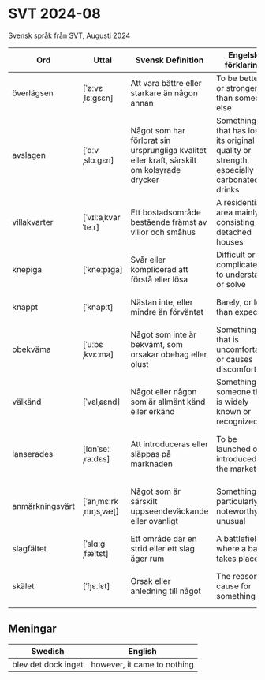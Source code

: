 # SVT 2024-08
Svensk språk från SVT, Augusti 2024

| Ord       | Uttal          | Svensk Definition                                     | Engelsk förklaring                          | Kinesisk förklaring      | Exempel mening                                          |
|-----------|----------------|--------------------------------------------------------|---------------------------------------------|--------------------------|---------------------------------------------------------|
| överlägsen | [ˈøːvɛˌlɛːɡsɛn] | Att vara bättre eller starkare än någon annan | To be better or stronger than someone else | 比别人更好或更强 | Han visade sig vara överlägsen i alla sporter han deltog i. |
| avslagen | [ˈɑːvˌslɑːɡɛn] | Något som har förlorat sin ursprungliga kvalitet eller kraft, särskilt om kolsyrade drycker | Something that has lost its original quality or strength, especially carbonated drinks | 失去原有品质或强度的事物（特别是碳酸饮料） | Läskedrycken var avslagen efter att ha stått öppnad hela natten. |
| villakvarter | [ˈvɪlːaˌkvarˈteːr] | Ett bostadsområde bestående främst av villor och småhus | A residential area mainly consisting of detached houses | 主要由独立房屋组成的住宅区 | De bor i ett lugnt villakvarter nära stadens centrum. |
| knepiga | [ˈkneːpɪɡa] | Svår eller komplicerad att förstå eller lösa | Difficult or complicated to understand or solve | 难以理解或解决的 | De ställdes inför några knepiga frågor under intervjun. |
| knappt | [ˈknapːt] | Nästan inte, eller mindre än förväntat | Barely, or less than expected | 几乎不，少于预期 | Det var knappt med tid innan tåget skulle gå. |
| obekväma | [ˈuːbɛˌkvɛːma] | Något som inte är bekvämt, som orsakar obehag eller olust | Something that is uncomfortable or causes discomfort | 不舒服的，不适的 | De nya skorna var obekväma och gav honom skavsår. |
| välkänd | [ˈvɛlˌɕɛnd] | Något eller någon som är allmänt känd eller erkänd | Something or someone that is widely known or recognized | 广为人知的，著名的 | Han är en välkänd författare med många bästsäljare. |
| lanserades | [lɑnˈseːˌraːdɛs] | Att introduceras eller släppas på marknaden | To be launched or introduced to the market | 推出，发布 | Den nya produkten lanserades internationellt förra veckan. |
| anmärkningsvärt | [ˈanˌmɛːrkˌnɪŋsˌvæʈ] | Något som är särskilt uppseendeväckande eller ovanligt | Something particularly noteworthy or unusual | 值得注意的, 引人注目的 | Hans prestation var anmärkningsvärt bra för en nybörjare. |
| slagfältet | [ˈslɑːɡˌfæltɛt] | Ett område där en strid eller ett slag äger rum | A battlefield where a battle takes place | 战场 | Soldaterna kämpade modigt på slagfältet. |
| skälet | [ˈɧɛːlɛt] | Orsak eller anledning till något | The reason or cause for something | 原因, 理由 | Skälet till förseningarna var det dåliga vädret. |


## Meningar
| Swedish      | English         |
|--------------|-----------------|
| blev det dock inget | however, it came to nothing |

